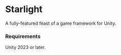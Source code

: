 # Starlight
A fully-featured feast of a game framework for Unity.

### Requirements
Unity 2023 or later.
